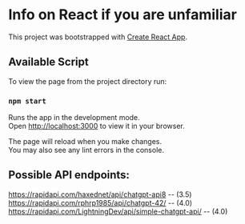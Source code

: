 # Info on React if you are unfamiliar 
This project was bootstrapped with [Create React App](https://github.com/facebook/create-react-app).

## Available Script

To view the page from the project directory run:

### `npm start`

Runs the app in the development mode.\
Open [http://localhost:3000](http://localhost:3000) to view it in your browser.

The page will reload when you make changes.\
You may also see any lint errors in the console.


## Possible API endpoints: 

https://rapidapi.com/haxednet/api/chatgpt-api8 -- (3.5)
https://rapidapi.com/rphrp1985/api/chatgpt-42/ -- (4.0)
https://rapidapi.com/LightningDev/api/simple-chatgpt-api/ -- (4.0)
